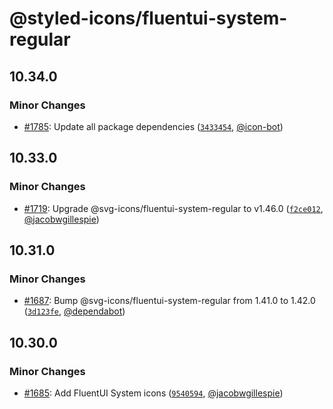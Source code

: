 # @styled-icons/fluentui-system-regular

## 10.34.0

### Minor Changes

- [#1785](https://github.com/styled-icons/styled-icons/pull/1785): Update all package dependencies ([`3433454`](https://github.com/styled-icons/styled-icons/commit/3433454dcc4c0cf297d6194f8aaab01f43142ae3), [@icon-bot](https://github.com/icon-bot))

## 10.33.0

### Minor Changes

- [#1719](https://github.com/styled-icons/styled-icons/pull/1719): Upgrade @svg-icons/fluentui-system-regular to v1.46.0 ([`f2ce012`](https://github.com/styled-icons/styled-icons/commit/f2ce0123f23cf509fcc4ad81bf6f63eb78ac4a70), [@jacobwgillespie](https://github.com/jacobwgillespie))

## 10.31.0

### Minor Changes

- [#1687](https://github.com/styled-icons/styled-icons/pull/1687): Bump @svg-icons/fluentui-system-regular from 1.41.0 to 1.42.0 ([`3d123fe`](https://github.com/styled-icons/styled-icons/commit/3d123fe302eda29e2d3b22b3a9be5ca74b53ff81), [@dependabot](https://github.com/apps/dependabot))

## 10.30.0

### Minor Changes

- [#1685](https://github.com/styled-icons/styled-icons/pull/1685): Add FluentUI System icons ([`9540594`](https://github.com/styled-icons/styled-icons/commit/9540594ac5a7c66694d32f554e7db808d90a7e47), [@jacobwgillespie](https://github.com/jacobwgillespie))

